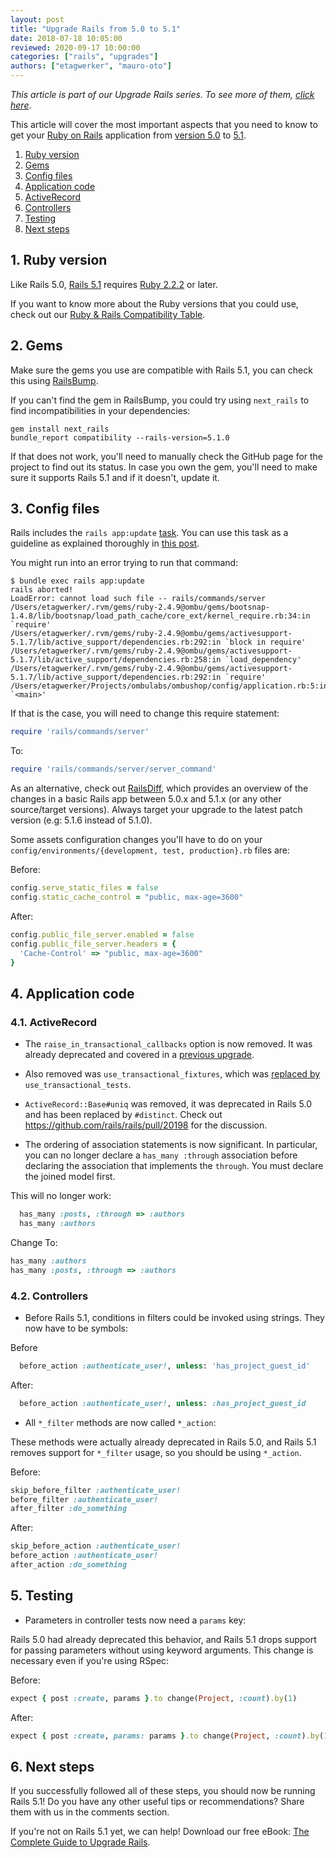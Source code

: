 ```yaml
---
layout: post
title: "Upgrade Rails from 5.0 to 5.1"
date: 2018-07-18 10:05:00
reviewed: 2020-09-17 10:00:00
categories: ["rails", "upgrades"]
authors: ["etagwerker", "mauro-oto"]
---
```


_This article is part of our Upgrade Rails series. To see more of them, [click here](https://fastruby.io/blog/tags/upgrades)_.

This article will cover the most important aspects that you need to know to get
your [Ruby on Rails](http://rubyonrails.org/) application from [version 5.0](http://guides.rubyonrails.org/5_0_release_notes.html) to [5.1](http://guides.rubyonrails.org/5_1_release_notes.html).

<!--more-->

1. [Ruby version](#ruby-version)
2. [Gems](#gems)
3. [Config files](#config-files)
4. [Application code](#application-code)
  1. [ActiveRecord](#active-record)
  2. [Controllers](#controllers)
5. [Testing](#testing)
6. [Next steps](#next-steps)

<h2 id="ruby-version">1. Ruby version</h2>

Like Rails 5.0, [Rails 5.1](https://weblog.rubyonrails.org/2017/4/27/Rails-5-1-final/) requires [Ruby 2.2.2](https://www.ruby-lang.org/en/news/2015/04/13/ruby-2-2-2-released/) or later.

If you want to know more about the Ruby versions that you could use, check out our
[Ruby & Rails Compatibility Table](https://www.fastruby.io/blog/ruby/rails/versions/compatibility-table.html).

<h2 id="gems">2. Gems</h2>

Make sure the gems you use are compatible with Rails 5.1, you can check this
using [RailsBump](https://www.railsbump.org).

If you can't find the gem in RailsBump, you could try using `next_rails` to
find incompatibilities in your dependencies:

```
gem install next_rails
bundle_report compatibility --rails-version=5.1.0
```

If that does not work, you'll need to manually check the GitHub page for the project to
find out its status. In case you own the gem, you'll need to make sure it
supports Rails 5.1 and if it doesn't, update it.

<h2 id="config-files">3. Config files</h2>

Rails includes the `rails app:update` [task](http://edgeguides.rubyonrails.org/upgrading_ruby_on_rails.html#the-update-task).
You can use this task as a guideline as explained thoroughly in
[this post](http://thomasleecopeland.com/2015/08/06/running-rails-update.html).

You might run into an error trying to run that command:

```
$ bundle exec rails app:update
rails aborted!
LoadError: cannot load such file -- rails/commands/server
/Users/etagwerker/.rvm/gems/ruby-2.4.9@ombu/gems/bootsnap-1.4.8/lib/bootsnap/load_path_cache/core_ext/kernel_require.rb:34:in `require'
/Users/etagwerker/.rvm/gems/ruby-2.4.9@ombu/gems/activesupport-5.1.7/lib/active_support/dependencies.rb:292:in `block in require'
/Users/etagwerker/.rvm/gems/ruby-2.4.9@ombu/gems/activesupport-5.1.7/lib/active_support/dependencies.rb:258:in `load_dependency'
/Users/etagwerker/.rvm/gems/ruby-2.4.9@ombu/gems/activesupport-5.1.7/lib/active_support/dependencies.rb:292:in `require'
/Users/etagwerker/Projects/ombulabs/ombushop/config/application.rb:5:in `<main>'
```

If that is the case, you will need to change this require statement:

```ruby
require 'rails/commands/server'
```

To:

```ruby
require 'rails/commands/server/server_command'
```

As an alternative, check out [RailsDiff](http://railsdiff.org/5.0.7.2/5.1.7),
which provides an overview of the changes in a basic Rails app between 5.0.x and
5.1.x (or any other source/target versions). Always target your upgrade to the
latest patch version (e.g: 5.1.6 instead of 5.1.0).

Some assets configuration changes you'll have to do on your
`config/environments/{development, test, production}.rb` files are:

Before:

```ruby
config.serve_static_files = false
config.static_cache_control = "public, max-age=3600"
```

After:

```ruby
config.public_file_server.enabled = false
config.public_file_server.headers = {
  'Cache-Control' => "public, max-age=3600"
}
```

<h2 id="application-code">4. Application code</h2>

<h3 id="active-record">4.1. ActiveRecord</h2>

- The `raise_in_transactional_callbacks` option is now removed. It was
already deprecated and covered in a [previous upgrade](https://fastruby.io/blog/rails/upgrades/upgrade-rails-from-4-1-to-4-2.html).

- Also removed was `use_transactional_fixtures`, which was [replaced by](https://github.com/rails/rails/pull/19282)
`use_transactional_tests`.

- `ActiveRecord::Base#uniq` was removed, it was deprecated in Rails 5.0 and has
been replaced by `#distinct`. Check out https://github.com/rails/rails/pull/20198
for the discussion.

- The ordering of association statements is now significant.  In particular, you can no longer declare a `has_many :through` association before declaring the association that implements the `through`.  You must declare the joined model first.

This will no longer work:

```ruby
  has_many :posts, :through => :authors
  has_many :authors
```

Change To:

```ruby
has_many :authors
has_many :posts, :through => :authors
```

<h3 id="controllers">4.2. Controllers</h2>

- Before Rails 5.1, conditions in filters could be invoked using strings. They
now have to be symbols:

 Before

```ruby
  before_action :authenticate_user!, unless: 'has_project_guest_id'
```

After:

```ruby
  before_action :authenticate_user!, unless: :has_project_guest_id
```

- All `*_filter` methods are now called `*_action`:

These methods were actually already deprecated in Rails 5.0, and Rails 5.1
removes support for `*_filter` usage, so you should be using `*_action`.

Before:

```ruby
skip_before_filter :authenticate_user!
before_filter :authenticate_user!
after_filter :do_something
```

After:

```ruby
skip_before_action :authenticate_user!
before_action :authenticate_user!
after_action :do_something
```

<h2 id="testing">5. Testing</h2>

- Parameters in controller tests now need a `params` key:

Rails 5.0 had already deprecated this behavior, and Rails 5.1 drops support for
passing parameters without using keyword arguments. This change is necessary
even if you're using RSpec:

Before:

```ruby
expect { post :create, params }.to change(Project, :count).by(1)
```

After:

```ruby
expect { post :create, params: params }.to change(Project, :count).by(1)
```

<h2 id="next-steps">6. Next steps</h2>

If you successfully followed all of these steps, you should now be running Rails 5.1! Do you have any other useful tips or recommendations? Share them with us in the comments section.

If you're not on Rails 5.1 yet, we can help! Download our free eBook: [The Complete Guide to Upgrade Rails](https://www.fastruby.io/).
